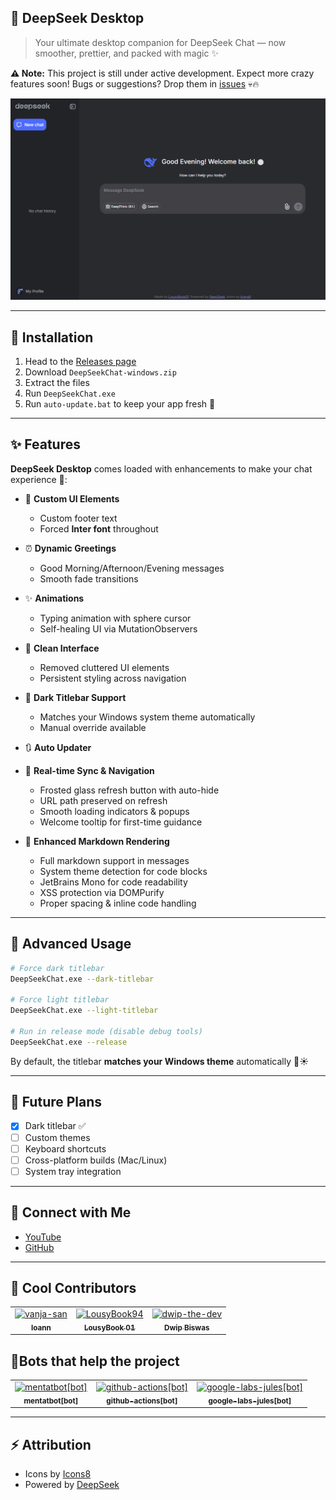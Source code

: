 ## 🚀 DeepSeek Desktop

> Your ultimate desktop companion for DeepSeek Chat — now smoother, prettier, and packed with magic ✨

**⚠️ Note:** This project is still under active development. Expect more crazy features soon!
Bugs or suggestions? Drop them in [issues](https://github.com/LousyBook94/DeepSeek-Desktop/issues) 💀🔥

![DeepSeek Desktop Preview](assets/preview.png)

---

## 💾 Installation

1. Head to the [Releases page](https://github.com/LousyBook94/DeepSeek-Desktop/releases)
2. Download `DeepSeekChat-windows.zip`
3. Extract the files
4. Run `DeepSeekChat.exe`
5. Run `auto-update.bat` to keep your app fresh 🚀

---

## ✨ Features

**DeepSeek Desktop** comes loaded with enhancements to make your chat experience 💯:

* 🎨 **Custom UI Elements**

  * Custom footer text
  * Forced **Inter font** throughout

* ⏰ **Dynamic Greetings**

  * Good Morning/Afternoon/Evening messages
  * Smooth fade transitions

* ✨ **Animations**

  * Typing animation with sphere cursor
  * Self-healing UI via MutationObservers

* 🧹 **Clean Interface**

  * Removed cluttered UI elements
  * Persistent styling across navigation

* 🌙 **Dark Titlebar Support**

  * Matches your Windows system theme automatically
  * Manual override available

* 🔃 **Auto Updater**

* 🔄 **Real-time Sync & Navigation**

  * Frosted glass refresh button with auto-hide
  * URL path preserved on refresh
  * Smooth loading indicators & popups
  * Welcome tooltip for first-time guidance

* 📝 **Enhanced Markdown Rendering**

  * Full markdown support in messages
  * System theme detection for code blocks
  * JetBrains Mono for code readability
  * XSS protection via DOMPurify
  * Proper spacing & inline code handling

---

## 🔧 Advanced Usage

```bash
# Force dark titlebar
DeepSeekChat.exe --dark-titlebar

# Force light titlebar
DeepSeekChat.exe --light-titlebar

# Run in release mode (disable debug tools)
DeepSeekChat.exe --release
```

By default, the titlebar **matches your Windows theme** automatically 🌙☀️

---

## 🔮 Future Plans

* [x] Dark titlebar ✅
* [ ] Custom themes
* [ ] Keyboard shortcuts
* [ ] Cross-platform builds (Mac/Linux)
* [ ] System tray integration

---

## 👋 Connect with Me

* [YouTube](https://youtube.com/@LousyBook01)
* [GitHub](https://github.com/LousyBook94)

---

## 🤘 Cool Contributors

<!-- readme: collaborators,contributors -start -->
<table>
	<tbody>
		<tr>
            <td align="center">
                <a href="https://github.com/vanja-san">
                    <img src="https://avatars.githubusercontent.com/u/7201687?v=4" width="100;" alt="vanja-san"/>
                    <br />
                    <sub><b>Ioann</b></sub>
                </a>
            </td>
            <td align="center">
                <a href="https://github.com/LousyBook94">
                    <img src="https://avatars.githubusercontent.com/u/197344995?v=4" width="100;" alt="LousyBook94"/>
                    <br />
                    <sub><b>LousyBook 01</b></sub>
                </a>
            </td>
            <td align="center">
                <a href="https://github.com/dwip-the-dev">
                    <img src="https://avatars.githubusercontent.com/u/212593294?v=4" width="100;" alt="dwip-the-dev"/>
                    <br />
                    <sub><b>Dwip Biswas </b></sub>
                </a>
            </td>
		</tr>
	<tbody>
</table>
<!-- readme: collaborators,contributors -end -->

## 🔧Bots that help the project

<!-- readme: bots -start -->
<table>
	<tbody>
		<tr>
            <td align="center">
                <a href="https://github.com/mentatbot[bot]">
                    <img src="https://avatars.githubusercontent.com/in/837875?v=4" width="100;" alt="mentatbot[bot]"/>
                    <br />
                    <sub><b>mentatbot[bot]</b></sub>
                </a>
            </td>
            <td align="center">
                <a href="https://github.com/github-actions[bot]">
                    <img src="https://avatars.githubusercontent.com/in/15368?v=4" width="100;" alt="github-actions[bot]"/>
                    <br />
                    <sub><b>github-actions[bot]</b></sub>
                </a>
            </td>
            <td align="center">
                <a href="https://github.com/google-labs-jules[bot]">
                    <img src="https://avatars.githubusercontent.com/in/842251?v=4" width="100;" alt="google-labs-jules[bot]"/>
                    <br />
                    <sub><b>google-labs-jules[bot]</b></sub>
                </a>
            </td>
		</tr>
	<tbody>
</table>
<!-- readme: bots -end -->

---

## ⚡ Attribution

* Icons by [Icons8](https://icons8.com)
* Powered by [DeepSeek](https://deepseek.com)

